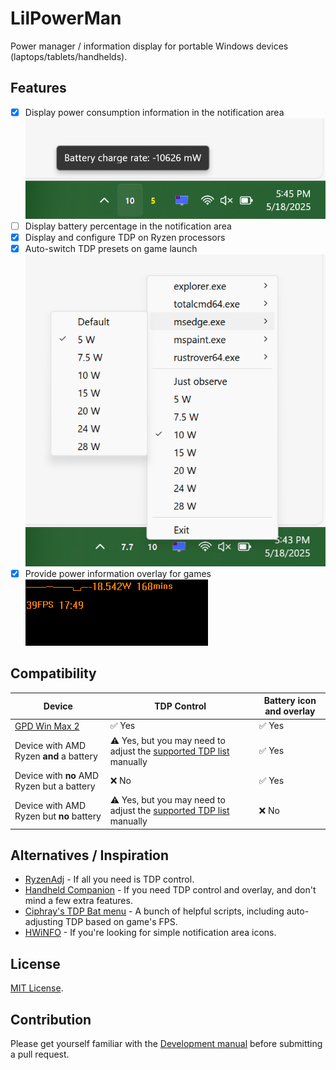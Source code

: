 # LilPowerMan

Power manager / information display for portable Windows devices (laptops/tablets/handhelds).

## Features

- [x] Display power consumption information in the notification area
![screenshot](img/screenshot-battery.png)
- [ ] Display battery percentage in the notification area
- [x] Display and configure TDP on Ryzen processors
- [x] Auto-switch TDP presets on game launch
![screenshot](img/screenshot-menu.png)
- [x] Provide power information overlay for games
![screenshot](img/screenshot-overlay.png)

## Compatibility

| Device                                         | TDP Control                                                                                              | Battery icon and overlay |
|------------------------------------------------|----------------------------------------------------------------------------------------------------------|--------------------------|
| [GPD Win Max 2](https://www.gpd.hk/gpdwinmax2) | ✅ Yes                                                                                                    | ✅ Yes                    |
| Device with AMD Ryzen **and** a battery        | ⚠️ Yes, but you may need to adjust the [supported TDP list](src/main_window/controller.rs#L156) manually | ✅ Yes                    |
| Device with **no** AMD Ryzen but a battery     | ❌ No                                                                                                     | ✅ Yes                    |
| Device with AMD Ryzen but **no** battery       | ⚠️ Yes, but you may need to adjust the [supported TDP list](src/main_window/controller.rs#L156) manually | ❌ No                     |

## Alternatives / Inspiration

- [RyzenAdj](https://github.com/FlyGoat/RyzenAdj) - If all you need is TDP control.
- [Handheld Companion](https://github.com/Valkirie/HandheldCompanion) - If you need TDP control and overlay, and don't mind a few extra features.
- [Ciphray's TDP Bat menu](https://discord.com/channels/243411108940087297/1065818597844340777) - A bunch of helpful scripts, including auto-adjusting TDP based on game's FPS.
- [HWiNFO](https://www.hwinfo.com/download/) - If you're looking for simple notification area icons.

## License

[MIT License](LICENSE.md).

## Contribution

Please get yourself familiar with the [Development manual](DEVELOPMENT.md) before submitting a pull request.